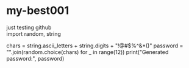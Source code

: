 # my-best001
just testing github  
import random, string

chars = string.ascii_letters + string.digits + "!@#$%^&*()"
password = "".join(random.choice(chars) for _ in range(12))
print("Generated password:", password)
